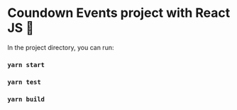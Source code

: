 # Coundown Events project with React JS :blue_book:

In the project directory, you can run:
### `yarn start`
### `yarn test`
### `yarn build`
